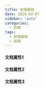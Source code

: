```yaml
---
title: 前端基础
date: 2020-03-07
sidebar: "auto"
categories:
  - 前端
tags:
  - 前端基础
  - 前端
---
```


#### 文档属性1
#### 文档属性2
#### 文档属性3